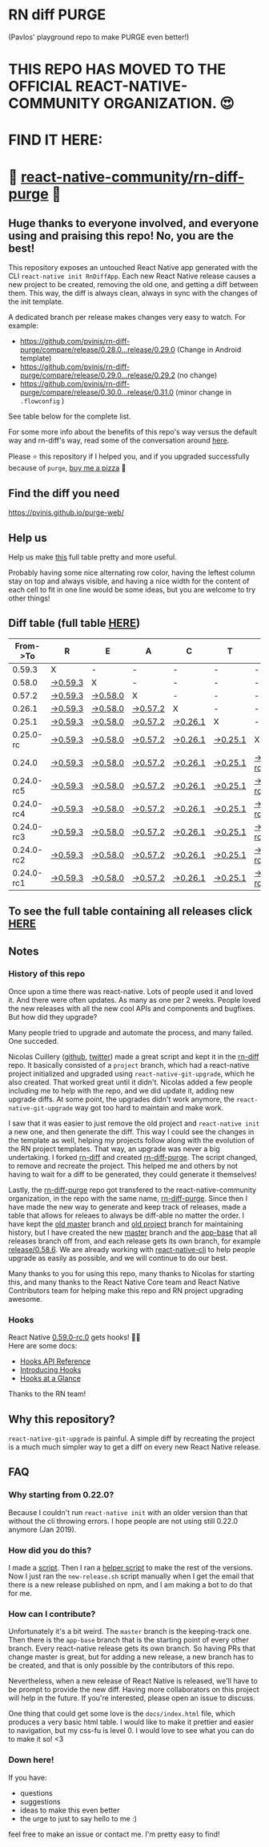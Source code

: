 # RN diff PURGE
(Pavlos' playground repo to make PURGE even better!)

# THIS REPO HAS MOVED TO THE OFFICIAL REACT-NATIVE-COMMUNITY ORGANIZATION. 😍
# FIND IT HERE:  
# 💪 [react-native-community/rn-diff-purge](https://github.com/react-native-community/rn-diff-purge) 🎉
## Huge thanks to everyone involved, and everyone using and praising this repo! No, you are the best!

This repository exposes an untouched React Native app generated with the CLI
`react-native init RnDiffApp`. Each new React Native release causes a new project to be created, removing the old one, and getting a diff between them. This way, the diff is always clean, always in sync with the changes of the init template.

A dedicated branch per release makes changes very easy
to watch. For example:

* https://github.com/pvinis/rn-diff-purge/compare/release/0.28.0...release/0.29.0
(Change in Android template)
* https://github.com/pvinis/rn-diff-purge/compare/release/0.29.0...release/0.29.2
(no change)
* https://github.com/pvinis/rn-diff-purge/compare/release/0.30.0...release/0.31.0
(minor change in `.flowconfig` )

See table below for the complete list.

For some more info about the benefits of this repo's way versus the default way and rn-diff's way, read some of the conversation around [here](https://github.com/react-native-community/discussions-and-proposals/issues/68#issuecomment-452227478).

Please :star: this repository if I helped you, and if you upgraded successfully because of `purge`, [buy me a pizza](https://www.buymeacoffee.com/DGWwHVZ4s) :pizza:

## Find the diff you need
https://pvinis.github.io/purge-web/

## Help us
Help us make [this](https://pvinis.github.io/rn-diff-purge) full table pretty and more useful.

Probably having some nice alternating row color, having the leftest column stay on top and always visible, and having a nice width for the content of each cell to fit in one line would be some ideas, but you are welcome to try other things!

## Diff table (full table [HERE](https://pvinis.github.io/rn-diff-purge))

| From->To   | R                                                                                              | E                                                                                              | A                                                                                              | C                                                                                              | T                                                                                              |                                                                                                      | N                                                                                              | A                                                                                                      | T                                                                                                      | I                                                                                                      | V                                                                                                      | E   |
| ---------- | ---------------------------------------------------------------------------------------------- | ---------------------------------------------------------------------------------------------- | ---------------------------------------------------------------------------------------------- | ---------------------------------------------------------------------------------------------- | ---------------------------------------------------------------------------------------------- | ---------------------------------------------------------------------------------------------------- | ---------------------------------------------------------------------------------------------- | ------------------------------------------------------------------------------------------------------ | ------------------------------------------------------------------------------------------------------ | ------------------------------------------------------------------------------------------------------ | ------------------------------------------------------------------------------------------------------ | --- |
| 0.59.3     | X                                                                                              | -                                                                                              | -                                                                                              | -                                                                                              | -                                                                                              | -                                                                                                    | -                                                                                              | -                                                                                                      | -                                                                                                      | -                                                                                                      | -                                                                                                      | -   |
| 0.58.0     | [->0.59.3](https://github.com/pvinis/rn-diff-purge/compare/release/0.58.0..release/0.59.3)     | X                                                                                              | -                                                                                              | -                                                                                              | -                                                                                              | -                                                                                                    | -                                                                                              | -                                                                                                      | -                                                                                                      | -                                                                                                      | -                                                                                                      | -   |
| 0.57.2     | [->0.59.3](https://github.com/pvinis/rn-diff-purge/compare/release/0.57.2..release/0.59.3)     | [->0.58.0](https://github.com/pvinis/rn-diff-purge/compare/release/0.57.2..release/0.58.0)     | X                                                                                              | -                                                                                              | -                                                                                              | -                                                                                                    | -                                                                                              | -                                                                                                      | -                                                                                                      | -                                                                                                      | -                                                                                                      | -   |
| 0.26.1     | [->0.59.3](https://github.com/pvinis/rn-diff-purge/compare/release/0.26.1..release/0.59.3)     | [->0.58.0](https://github.com/pvinis/rn-diff-purge/compare/release/0.26.1..release/0.58.0)     | [->0.57.2](https://github.com/pvinis/rn-diff-purge/compare/release/0.26.1..release/0.57.2)     | X                                                                                              | -                                                                                              | -                                                                                                    | -                                                                                              | -                                                                                                      | -                                                                                                      | -                                                                                                      | -                                                                                                      | -   |
| 0.25.1     | [->0.59.3](https://github.com/pvinis/rn-diff-purge/compare/release/0.25.1..release/0.59.3)     | [->0.58.0](https://github.com/pvinis/rn-diff-purge/compare/release/0.25.1..release/0.58.0)     | [->0.57.2](https://github.com/pvinis/rn-diff-purge/compare/release/0.25.1..release/0.57.2)     | [->0.26.1](https://github.com/pvinis/rn-diff-purge/compare/release/0.25.1..release/0.26.1)     | X                                                                                              | -                                                                                                    | -                                                                                              | -                                                                                                      | -                                                                                                      | -                                                                                                      | -                                                                                                      | -   |
| 0.25.0-rc  | [->0.59.3](https://github.com/pvinis/rn-diff-purge/compare/release/0.25.0-rc..release/0.59.3)  | [->0.58.0](https://github.com/pvinis/rn-diff-purge/compare/release/0.25.0-rc..release/0.58.0)  | [->0.57.2](https://github.com/pvinis/rn-diff-purge/compare/release/0.25.0-rc..release/0.57.2)  | [->0.26.1](https://github.com/pvinis/rn-diff-purge/compare/release/0.25.0-rc..release/0.26.1)  | [->0.25.1](https://github.com/pvinis/rn-diff-purge/compare/release/0.25.0-rc..release/0.25.1)  | X                                                                                                    | -                                                                                              | -                                                                                                      | -                                                                                                      | -                                                                                                      | -                                                                                                      | -   |
| 0.24.0     | [->0.59.3](https://github.com/pvinis/rn-diff-purge/compare/release/0.24.0..release/0.59.3)     | [->0.58.0](https://github.com/pvinis/rn-diff-purge/compare/release/0.24.0..release/0.58.0)     | [->0.57.2](https://github.com/pvinis/rn-diff-purge/compare/release/0.24.0..release/0.57.2)     | [->0.26.1](https://github.com/pvinis/rn-diff-purge/compare/release/0.24.0..release/0.26.1)     | [->0.25.1](https://github.com/pvinis/rn-diff-purge/compare/release/0.24.0..release/0.25.1)     | [->0.25.0-rc](https://github.com/pvinis/rn-diff-purge/compare/release/0.24.0..release/0.25.0-rc)     | X                                                                                              | -                                                                                                      | -                                                                                                      | -                                                                                                      | -                                                                                                      | -   |
| 0.24.0-rc5 | [->0.59.3](https://github.com/pvinis/rn-diff-purge/compare/release/0.24.0-rc5..release/0.59.3) | [->0.58.0](https://github.com/pvinis/rn-diff-purge/compare/release/0.24.0-rc5..release/0.58.0) | [->0.57.2](https://github.com/pvinis/rn-diff-purge/compare/release/0.24.0-rc5..release/0.57.2) | [->0.26.1](https://github.com/pvinis/rn-diff-purge/compare/release/0.24.0-rc5..release/0.26.1) | [->0.25.1](https://github.com/pvinis/rn-diff-purge/compare/release/0.24.0-rc5..release/0.25.1) | [->0.25.0-rc](https://github.com/pvinis/rn-diff-purge/compare/release/0.24.0-rc5..release/0.25.0-rc) | [->0.24.0](https://github.com/pvinis/rn-diff-purge/compare/release/0.24.0-rc5..release/0.24.0) | X                                                                                                      | -                                                                                                      | -                                                                                                      | -                                                                                                      | -   |
| 0.24.0-rc4 | [->0.59.3](https://github.com/pvinis/rn-diff-purge/compare/release/0.24.0-rc4..release/0.59.3) | [->0.58.0](https://github.com/pvinis/rn-diff-purge/compare/release/0.24.0-rc4..release/0.58.0) | [->0.57.2](https://github.com/pvinis/rn-diff-purge/compare/release/0.24.0-rc4..release/0.57.2) | [->0.26.1](https://github.com/pvinis/rn-diff-purge/compare/release/0.24.0-rc4..release/0.26.1) | [->0.25.1](https://github.com/pvinis/rn-diff-purge/compare/release/0.24.0-rc4..release/0.25.1) | [->0.25.0-rc](https://github.com/pvinis/rn-diff-purge/compare/release/0.24.0-rc4..release/0.25.0-rc) | [->0.24.0](https://github.com/pvinis/rn-diff-purge/compare/release/0.24.0-rc4..release/0.24.0) | [->0.24.0-rc5](https://github.com/pvinis/rn-diff-purge/compare/release/0.24.0-rc4..release/0.24.0-rc5) | X                                                                                                      | -                                                                                                      | -                                                                                                      | -   |
| 0.24.0-rc3 | [->0.59.3](https://github.com/pvinis/rn-diff-purge/compare/release/0.24.0-rc3..release/0.59.3) | [->0.58.0](https://github.com/pvinis/rn-diff-purge/compare/release/0.24.0-rc3..release/0.58.0) | [->0.57.2](https://github.com/pvinis/rn-diff-purge/compare/release/0.24.0-rc3..release/0.57.2) | [->0.26.1](https://github.com/pvinis/rn-diff-purge/compare/release/0.24.0-rc3..release/0.26.1) | [->0.25.1](https://github.com/pvinis/rn-diff-purge/compare/release/0.24.0-rc3..release/0.25.1) | [->0.25.0-rc](https://github.com/pvinis/rn-diff-purge/compare/release/0.24.0-rc3..release/0.25.0-rc) | [->0.24.0](https://github.com/pvinis/rn-diff-purge/compare/release/0.24.0-rc3..release/0.24.0) | [->0.24.0-rc5](https://github.com/pvinis/rn-diff-purge/compare/release/0.24.0-rc3..release/0.24.0-rc5) | [->0.24.0-rc4](https://github.com/pvinis/rn-diff-purge/compare/release/0.24.0-rc3..release/0.24.0-rc4) | X                                                                                                      | -                                                                                                      | -   |
| 0.24.0-rc2 | [->0.59.3](https://github.com/pvinis/rn-diff-purge/compare/release/0.24.0-rc2..release/0.59.3) | [->0.58.0](https://github.com/pvinis/rn-diff-purge/compare/release/0.24.0-rc2..release/0.58.0) | [->0.57.2](https://github.com/pvinis/rn-diff-purge/compare/release/0.24.0-rc2..release/0.57.2) | [->0.26.1](https://github.com/pvinis/rn-diff-purge/compare/release/0.24.0-rc2..release/0.26.1) | [->0.25.1](https://github.com/pvinis/rn-diff-purge/compare/release/0.24.0-rc2..release/0.25.1) | [->0.25.0-rc](https://github.com/pvinis/rn-diff-purge/compare/release/0.24.0-rc2..release/0.25.0-rc) | [->0.24.0](https://github.com/pvinis/rn-diff-purge/compare/release/0.24.0-rc2..release/0.24.0) | [->0.24.0-rc5](https://github.com/pvinis/rn-diff-purge/compare/release/0.24.0-rc2..release/0.24.0-rc5) | [->0.24.0-rc4](https://github.com/pvinis/rn-diff-purge/compare/release/0.24.0-rc2..release/0.24.0-rc4) | [->0.24.0-rc3](https://github.com/pvinis/rn-diff-purge/compare/release/0.24.0-rc2..release/0.24.0-rc3) | X                                                                                                      | -   |
| 0.24.0-rc1 | [->0.59.3](https://github.com/pvinis/rn-diff-purge/compare/release/0.24.0-rc1..release/0.59.3) | [->0.58.0](https://github.com/pvinis/rn-diff-purge/compare/release/0.24.0-rc1..release/0.58.0) | [->0.57.2](https://github.com/pvinis/rn-diff-purge/compare/release/0.24.0-rc1..release/0.57.2) | [->0.26.1](https://github.com/pvinis/rn-diff-purge/compare/release/0.24.0-rc1..release/0.26.1) | [->0.25.1](https://github.com/pvinis/rn-diff-purge/compare/release/0.24.0-rc1..release/0.25.1) | [->0.25.0-rc](https://github.com/pvinis/rn-diff-purge/compare/release/0.24.0-rc1..release/0.25.0-rc) | [->0.24.0](https://github.com/pvinis/rn-diff-purge/compare/release/0.24.0-rc1..release/0.24.0) | [->0.24.0-rc5](https://github.com/pvinis/rn-diff-purge/compare/release/0.24.0-rc1..release/0.24.0-rc5) | [->0.24.0-rc4](https://github.com/pvinis/rn-diff-purge/compare/release/0.24.0-rc1..release/0.24.0-rc4) | [->0.24.0-rc3](https://github.com/pvinis/rn-diff-purge/compare/release/0.24.0-rc1..release/0.24.0-rc3) | [->0.24.0-rc2](https://github.com/pvinis/rn-diff-purge/compare/release/0.24.0-rc1..release/0.24.0-rc2) | X   |

## To see the full table containing all releases click [HERE](https://pvinis.github.io/rn-diff-purge)

## Notes

### History of this repo

Once upon a time there was react-native. Lots of people used it and loved it. And there were often updates. As many as one per 2 weeks. People loved the new releases with all the new cool APIs and components and bugfixes. But how did they upgrade?

Many people tried to upgrade and automate the process, and many failed. One succeded.

Nicolas Cuillery ([github](https://github.com/ncuillery), [twitter](https://twitter.com/ncuillery)) made a great script and kept it in the [rn-diff](https://github.com/ncuillery/rn-diff) repo. It basically consisted of a `project` branch, which had a react-native project initialized and upgraded using `react-native-git-upgrade`, which he also created. That worked great until it didn't. Nicolas added a few people including me to help with the repo, and we did update it, adding new upgrade diffs. At some point, the upgrades didn't work anymore, the `react-native-git-upgrade` way got too hard to maintain and make work.

I saw that it was easier to just remove the old project and `react-native init` a new one, and then generate the diff. This way I could see the changes in the template as well, helping my projects follow along with the evolution of the RN project templates. That way, an upgrade was never a big undertaking. I forked [rn-diff](https://github.com/ncuillery/rn-diff) and created [rn-diff-purge](https://github.com/pvinis/rn-diff-purge). The script changed, to remove and recreate the project. This helped me and others by not having to wait for a diff to be generated, they could generate it themselves!

Lastly, the [rn-diff-purge](https://github.com/pvinis/rn-diff-purge) repo got transfered to the react-native-community organization, in the repo with the same name, [rn-diff-purge](https://github.com/react-native-community/rn-diff-purge). Since then I have made the new way to generate and keep track of releases, made a table that allows for releaes to always be diff-able no matter the order. I have kept the [old master](https://github.com/pvinis/rn-diff-purge/tree/old/master) branch and [old project](https://github.com/pvinis/rn-diff-purge/tree/old/project) branch for maintaining history, but I have created the new [master](https://github.com/pvinis/rn-diff-purge/tree/master) branch and the [app-base](https://github.com/pvinis/rn-diff-purge/tree/app-base) that all releases branch off from, and each release gets its own branch, for example [release/0.58.6](https://github.com/pvinis/rn-diff-purge/tree/release/0.58.6). We are already working with [react-native-cli](https://github.com/react-native-community/react-native-cli) to help people upgrade as easily as possible, and we will continue to do our best.

Many thanks to you for using this repo, many thanks to Nicolas for starting this, and many thanks to the React Native Core team and React Native Contributors team for helping make this repo and RN project upgrading awesome.

### Hooks
React Native [0.59.0-rc.0](https://github.com/pvinis/rn-diff-purge#version-changes) gets hooks! 🎉🥳  
Here are some docs:
- [Hooks API Reference](https://reactjs.org/docs/hooks-reference.html)
- [Introducing Hooks](https://reactjs.org/docs/hooks-intro.html)
- [Hooks at a Glance](https://reactjs.org/docs/hooks-overview.html)

Thanks to the RN team!

## Why this repository?
`react-native-git-upgrade` is painful. A simple diff by recreating the project is a much much simpler way to get a diff on every new React Native release.

## FAQ

### Why starting from 0.22.0?

Because I couldn't run `react-native init` with an older version than that without the cli throwing errors. I hope people are not using still 0.22.0 anymore (Jan 2019).

### How did you do this?

I made a [script](https://github.com/pvinis/rn-diff-purge/blob/master/new-release.sh). Then I ran a [helper script](https://github.com/pvinis/rn-diff-purge/blob/master/new-release.sh) to make the rest of the versions.
Now I just ran the `new-release.sh` script manually when I get the email that there is a new release published on npm, and I am making a bot to do that for me.

### How can I contribute?

Unfortunately it's a bit weird. The `master` branch is the keeping-track one. Then there is the `app-base` branch that is the starting point of every other branch. Every react-native release gets its own branch. So having PRs that change master is great, but for adding a new release, a new branch has to be created, and that is only possible by the contributors of this repo.

Nevertheless, when a new release of React Native is released, we'll have to be prompt to provide
the new diff. Having more collaborators on this project will help in the future. If you're interested, please open an issue to discuss.

One thing that could get some love is the `docs/index.html` file, which produces a very basic html table. I would like to make it prettier and easier to navigation, but my css-fu is level 0. I would love to see what you can do to make it so! <3

### Down here!

If you have: 
- questions
- suggestions
- ideas to make this even better
- the urge to just to say hello to me :)

feel free to make an issue or contact me. I'm pretty easy to find!
